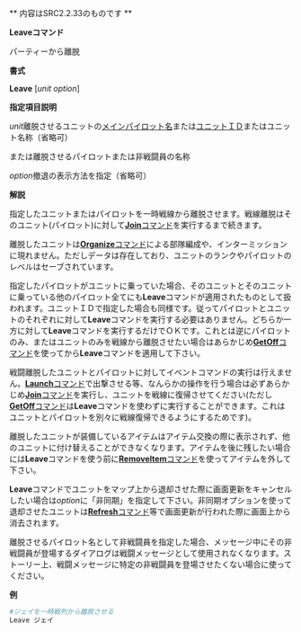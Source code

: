 ** 内容はSRC2.2.33のものです **

**Leaveコマンド**

パーティーから離脱

**書式**

**Leave** [*unit option*]

**指定項目説明**

*unit*離脱させるユニットの[メインパイロット名](メインパイロット名.md)または[ユニットＩＤ](ユニットＩＤ.md)またはユニット名称（省略可）

または離脱させるパイロットまたは非戦闘員の名称

*option*撤退の表示方法を指定（省略可）

**解説**

指定したユニットまたはパイロットを一時戦線から離脱させます。戦線離脱はそのユニット(パイロット)に対して[**Join**コマンド](Joinコマンド.md)を実行するまで続きます。

離脱したユニットは[**Organize**コマンド](Organizeコマンド.md)による部隊編成や、インターミッションに現れません。ただしデータは存在しており、ユニットのランクやパイロットのレベルはセーブされています。

指定したパイロットがユニットに乗っていた場合、そのユニットとそのユニットに乗っている他のパイロット全てにも**Leave**コマンドが適用されたものとして扱われます。ユニットＩＤで指定した場合も同様です。従ってパイロットとユニットのそれぞれに対して**Leave**コマンドを実行する必要はありません。どちらか一方に対して**Leave**コマンドを実行するだけでＯＫです。これとは逆にパイロットのみ、またはユニットのみを戦線から離脱させたい場合はあらかじめ[**GetOff**コマンド](GetOffコマンド.md)を使ってから**Leave**コマンドを適用して下さい。

戦闘離脱したユニットとパイロットに対してイベントコマンドの実行は行えません。[**Launch**コマンド](Launchコマンド.md)で出撃させる等、なんらかの操作を行う場合は必ずあらかじめ[**Join**コマンド](Joinコマンド.md)を実行し、ユニットを戦線に復帰させてください(ただし[**GetOff**コマンド](GetOffコマンド.md)は**Leave**コマンドを使わずに実行することができます。これはユニットとパイロットを別々に戦線復帰できるようにするためです)。

離脱したユニットが装備しているアイテムはアイテム交換の際に表示されず、他のユニットに付け替えることができなくなります。アイテムを後に残したい場合には**Leave**コマンドを使う前に[**RemoveItem**コマンド](RemoveItemコマンド.md)を使ってアイテムを外して下さい。

**Leave**コマンドでユニットをマップ上から退却させた際に画面更新をキャンセルしたい場合は*option*に「非同期」を指定して下さい。非同期オプションを使って退却させたユニットは[**Refresh**コマンド](Refreshコマンド.md)等で画面更新が行われた際に画面上から消去されます。

離脱させるパイロット名として非戦闘員を指定した場合、メッセージ中にその非戦闘員が登場するダイアログは戦闘メッセージとして使用されなくなります。ストーリー上、戦闘メッセージに特定の非戦闘員を登場させたくない場合に使ってください。

**例**
```sh
#ジェイを一時戦列から離脱させる
Leave ジェイ
```

